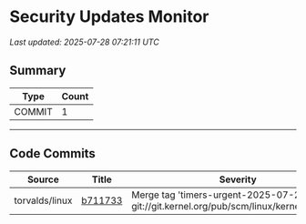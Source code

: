 # Security Updates Monitor

*Last updated: 2025-07-28 07:21:11 UTC*

## Summary
| Type | Count |
|------|-------|
| COMMIT | 1 |

---

## Code Commits

| Source | Title | Severity | Date |
|--------|-------|----------|------|
| torvalds/linux | [b711733](https://github.com/torvalds/linux/commit/b711733e89a3f84c8e1e56e2328f9a0fa5facc7c) | Merge tag 'timers-urgent-2025-07-27' of git://git.kernel.org/pub/scm/linux/kernel/git/tip/tip | 2025-07-27 |

